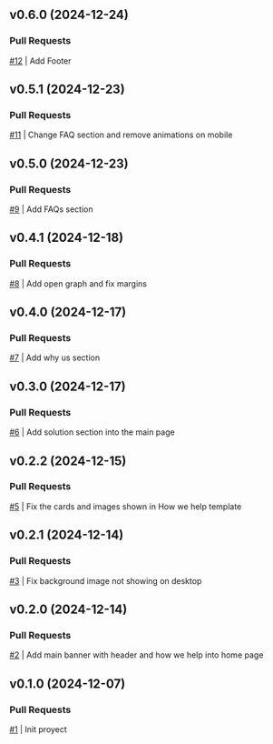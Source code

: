 ## v0.6.0 (2024-12-24)

### Pull Requests
[#12](https://github.com/RafaelMoro/landing-budget-master/pull/12) | Add Footer


## v0.5.1 (2024-12-23)

### Pull Requests
[#11](https://github.com/RafaelMoro/landing-budget-master/pull/11) | Change FAQ section and remove animations on mobile


## v0.5.0 (2024-12-23)

### Pull Requests
[#9](https://github.com/RafaelMoro/landing-budget-master/pull/9) | Add FAQs section


## v0.4.1 (2024-12-18)

### Pull Requests
[#8](https://github.com/RafaelMoro/landing-budget-master/pull/8) | Add open graph and fix margins


## v0.4.0 (2024-12-17)

### Pull Requests
[#7](https://github.com/RafaelMoro/landing-budget-master/pull/7) | Add why us section


## v0.3.0 (2024-12-17)

### Pull Requests
[#6](https://github.com/RafaelMoro/landing-budget-master/pull/6) | Add solution section into the main page


## v0.2.2 (2024-12-15)

### Pull Requests
[#5](https://github.com/RafaelMoro/landing-budget-master/pull/5) | Fix the cards and images shown in How we help template


## v0.2.1 (2024-12-14)

### Pull Requests
[#3](https://github.com/RafaelMoro/landing-budget-master/pull/3) | Fix background image not showing on desktop


## v0.2.0 (2024-12-14)

### Pull Requests
[#2](https://github.com/RafaelMoro/landing-budget-master/pull/2) | Add main banner with header and how we help into home page


## v0.1.0 (2024-12-07)

### Pull Requests
[#1](https://github.com/RafaelMoro/landing-budget-master/pull/1) | Init proyect
